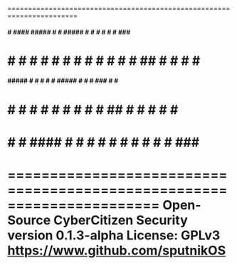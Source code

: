  =======================================================================

  ####    #    #### ##### #   # ##### #   # #   # #   #      ###   ####
  #   #  # #  #     #   #  # #    #   #   # #  ## #  #      #   # #
  ####  ##### #     #   #   #     #   ##### # # # ###       #   # #
  #     #   # #     #   #  #      #   #   # ##  # #  #      #   # #
  #     #   #  #### #   # #       #   #   # #   # #   #      ###   ####

  ======================================================================
                    Open-Source CyberCitizen Security
                    version 0.1.3-alpha
                    License: GPLv3
                    https://www.github.com/sputnikOS
  =======================================================================